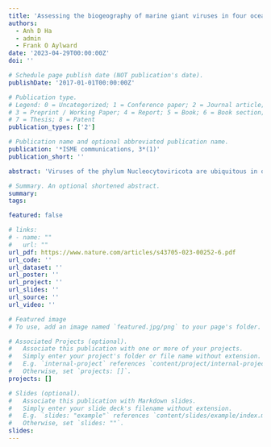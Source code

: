 ```yaml
---
title: 'Assessing the biogeography of marine giant viruses in four oceanic transects'
authors:
  - Anh D Ha
  - admin
  - Frank O Aylward
date: '2023-04-29T00:00:00Z'
doi: ''

# Schedule page publish date (NOT publication's date).
publishDate: '2017-01-01T00:00:00Z'

# Publication type.
# Legend: 0 = Uncategorized; 1 = Conference paper; 2 = Journal article;
# 3 = Preprint / Working Paper; 4 = Report; 5 = Book; 6 = Book section;
# 7 = Thesis; 8 = Patent
publication_types: ['2']

# Publication name and optional abbreviated publication name.
publication: '*ISME communications, 3*(1)'
publication_short: ''

abstract: 'Viruses of the phylum Nucleocytoviricota are ubiquitous in ocean waters and play important roles in shaping the dynamics of marine ecosystems. In this study, we leveraged the bioGEOTRACES metagenomic dataset collected across the Atlantic and Pacific Oceans to investigate the biogeography of these viruses in marine environments. We identified 330 viral genomes, including 212 in the order Imitervirales and 54 in the order Algavirales. We found that most viruses appeared to be prevalent in shallow waters (<150 m), and that viruses of the Mesomimiviridae (Imitervirales) and Prasinoviridae (Algavirales) are by far the most abundant and diverse groups in our survey. Five mesomimiviruses and one prasinovirus are particularly widespread in oligotrophic waters; annotation of these genomes revealed common stress response systems, photosynthesis-associated genes, and oxidative stress modulation genes that may be key to their broad distribution in the pelagic ocean. We identified a latitudinal pattern in viral diversity in one cruise that traversed the North and South Atlantic Ocean, with viral diversity peaking at high latitudes of the northern hemisphere. Community analyses revealed three distinct Nucleocytoviricota communities across latitudes, categorized by latitudinal distance towards the equator. Our results contribute to the understanding of the biogeography of these viruses in marine systems.'

# Summary. An optional shortened abstract.
summary:
tags:

featured: false

# links:
# - name: ""
#   url: ""
url_pdf: https://www.nature.com/articles/s43705-023-00252-6.pdf
url_code: ''
url_dataset: ''
url_poster: ''
url_project: ''
url_slides: ''
url_source: ''
url_video: ''

# Featured image
# To use, add an image named `featured.jpg/png` to your page's folder.

# Associated Projects (optional).
#   Associate this publication with one or more of your projects.
#   Simply enter your project's folder or file name without extension.
#   E.g. `internal-project` references `content/project/internal-project/index.md`.
#   Otherwise, set `projects: []`.
projects: []

# Slides (optional).
#   Associate this publication with Markdown slides.
#   Simply enter your slide deck's filename without extension.
#   E.g. `slides: "example"` references `content/slides/example/index.md`.
#   Otherwise, set `slides: ""`.
slides:
---
```



